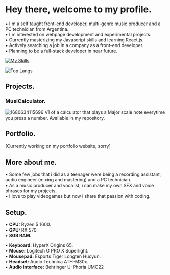 # Hey there, welcome to my profile.
• I'm a self taught front-end developer, multi-genre music producer and a PC technician from Argentina.<br>
• I'm interested on webpage development and experimental projects.<br>
• Currently masterizing my Javascript skills and learning React.js.<br>
• Actively searching a job in a company as a front-end developer.<br>
• Planning to be a full-stack developer in near future.<br>

[![My Skills](https://skillicons.dev/icons?i=html,css,sass,js,ts,react)](https://skillicons.dev)

![Top Langs](https://github-readme-stats.vercel.app/api/top-langs/?username=facundonahuelcruz&theme=tokyonight)

## Projects.
###  MusiCalculator.

![1680634115696](https://user-images.githubusercontent.com/126115456/230551602-1da2c5c8-3466-4549-bad6-f3947c84ea12.jpg)
V1 of a calculator that plays a Major scale note everytime you press a number. Available in my repository.<br>

## Portfolio.
[Currently working on my portfolio website, sorry]

## More about me.
• Some few jobs that i did as a teenager were being a recording assistant, audio engineer (mixing and mastering) and a PC technician.<br>
• As a music producer and vocalist, i can make my own SFX and voice phrases for my projects.<br>
• I love to play videogames but now i share that passion with coding.<br>

## Setup.
• <b>CPU:</b> Ryzen 5 1600.<br>
• <b>GPU:</b> RX 570.<br>
• <b>8GB RAM.</b><br>

• <b>Keyboard:</b> HyperX Origins 65.<br>
• <b>Mouse:</b> Logitech G PRO X Superlight.<br>
• <b>Mousepad:</b> Esports Tiger Longten Huoyun.<br>
• <b>Headset:</b> Audio Technica ATH-M30x.<br>
• <b>Audio interface:</b> Behringer U-Phoria UMC22
